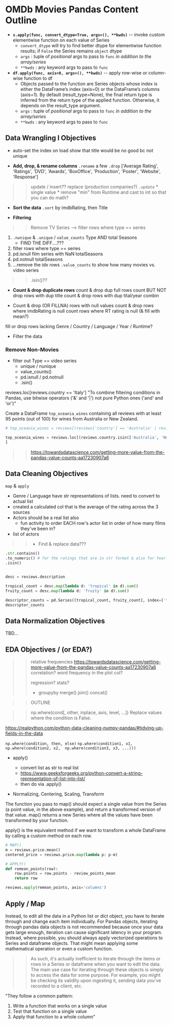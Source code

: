 # OMDb Movies Pandas Content Outline


* **`s.apply(func, convert_dtype=True, args=(), **kwds)`** -- invoke custom elementwise function on each value of Series
    * `convert_dtype` will try to find better dtype for elementwise function results; if `False` the Series remains `object` dtype
    * `args` : tuple of *positional* args to pass to `func` *in addition to the array/series*
    * `**kwds` : any keyword args to pass to `func`
* **`df.apply(func, axis=0, args=(), **kwds)`** -- apply row-wise or column-wise function to df
    * Objects passed to the function are Series objects whose index is either the DataFrame’s index (axis=0) or the DataFrame’s columns (axis=1). By default (result_type=None), the final return type is inferred from the return type of the applied function. Otherwise, it depends on the result_type argument.
    * `args` : tuple of *positional* args to pass to `func` *in addition to the array/series*
    * `**kwds` : any keyword args to pass to `func`


## Data Wrangling I Objectives

* auto-set the index on load
show that title would be no good bc not unique

* **Add, drop, & rename columns**
`.rename` a few
`.drop` ['Average Rating', 'Ratings', 'DVD', 'Awards', 'BoxOffice', 'Production', 'Poster', 'Website', 'Response']

>>update / insert??
>>replace (production companies?)
>>`.update`
    * single value
    * remove "min" from Runtime and cast to int so that you can do math?

* **Sort the data**
`.sort` by imdbRating, then Title

* **Filtering** 

>>Remove TV Series --> filter rows where type == series
1. `.nunique` & `.unique` / `value_counts` Type AND total Seasons
    * FIND THE DIFF....???
2. filter rows where type == series
3. pd.isnull film series with NaN totalSeasons
4. pd.notnull totalSeasons
5. ...remove the idx rows 
`.value_counts` to show how many movies vs. video series 

>>.isin()??


* **Count & drop duplicate rows**
count & drop dup full rows
count BUT NOT drop rows with dup title
count & drop rows with dup tital/year combin


* Count & drop (OR FILLNA) rows with null values
count & drop rows where imdbRating is null
count rows where RT rating is null (& fill with mean?)

fill or drop rows lacking Genre / Country / Language / Year / Runtime?


* Filter the data

### Remove Non-Movies

* filter out Type == video series
    * unique / nunique
    * value_counts()
    * pd.isnull / pd.notnull
    * .isin()

reviews.loc[reviews.country == 'Italy']
"To combine filtering conditions in Pandas, use bitwise operators ('&' and '|') not pure Python ones ('and' and 'or')"

Create a DataFrame `top_oceania_wines` containing all reviews with at least 95 points (out of 100) for wines from Australia or New Zealand.

```python
# top_oceania_wines = reviews[(reviews['country'] == 'Australia' | reviews['country'] == 'New Zealand') & (reviews['points'] >= 95)]

top_oceania_wines = reviews.loc[(reviews.country.isin(['Australia', 'New Zealand'])) & (reviews.points >= 95)
]
```


>>https://towardsdatascience.com/getting-more-value-from-the-pandas-value-counts-aa17230907a6


## Data Cleaning Objectives

`map` & `apply`

* Genre / Language have str representations of lists. need to convert to actual list
* created a calculated col that is the average of the rating across the 3 sources
* Actors should be a real list also
	* fun activity to order EACH row's actor list in order of how many films they've been in?
* list of actors

>>* Find & replace data???

```python
.str.contains()
.to_numeric() # for the ratings that are in str format & also for Year col
.isin()


desc = reviews.description

tropical_count = desc.map(lambda d: 'tropical' in d).sum()
fruity_count = desc.map(lambda d: 'fruity' in d).sum()

descriptor_counts = pd.Series([tropical_count, fruity_count], index=['tropical', 'fruity'])
descriptor_counts
```

## Data Normalization Objectives

TBD...

## EDA Objectives / (or EDA?)

>>relative frequencies
https://towardsdatascience.com/getting-more-value-from-the-pandas-value-counts-aa17230907a6
>>correlation?
>>word frequency in the plot col?
>>
>>regression?
>>stats?
>>
>>* groupyby
>>merge()
>>join()
>>concat()


>>OUTLINE

>>np.where(cond[, other, inplace, axis, level, …])	Replace values where the condition is False.

https://realpython.com/python-data-cleaning-numpy-pandas/#tidying-up-fields-in-the-data

`np.where(condition, then, else)`
`np.where(condition1, x1, 
        np.where(condition2, x2, 
            np.where(condition3, x3, ...)))`


* apply() 
    * convert list as str to real list
    * https://www.geeksforgeeks.org/python-convert-a-string-representation-of-list-into-list/
    * then do via .apply()

* Normalizing, Centering, Scaling, Transform

The function you pass to map() should expect a single value from the Series (a point value, in the above example), and return a transformed version of that value. map() returns a new Series where all the values have been transformed by your function.

apply() is the equivalent method if we want to transform a whole DataFrame by calling a custom method on each row.

```python
# MAP()
m = reviews.price.mean()
centered_price = reviews.price.map(lambda p: p-m)

# APPLY()
def remean_points(row):
    row.points = row.points - review_points_mean
    return row

reviews.apply(remean_points, axis='columns')
```





## Apply / Map

Instead, to edit all the data in a Python list or dict object, you have to iterate through and change each item individually. For Pandas objects, iterating through pandas data objects is not recommended because once your data gets large enough, iteration can cause significant latency in your program. Instead, where possible, you should always apply vectorized operations to Series and dataframe objects. That might mean applying some mathematical operation or even a custom function. 

>>As such, it's actually inefficient to iterate through the items or rows in a Series or dataframe when you want to edit the data. The main use case for iterating through these objects is simply to access the data for some purpose. For example, you might be checking its validity upon ingesting it, sending data you've recorded to a client, etc.

"They follow a common pattern:
1. Write a function that works on a single value
2. Test that function on a single value
3. Apply that function to a whole column"

